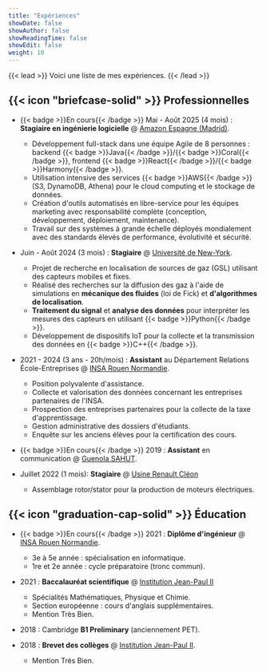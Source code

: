 ```yaml
---
title: "Expériences"
showDate: false
showAuthor: false
showReadingTime: false
showEdit: false
weight: 10
---
```


{{< lead >}}
Voici une liste de mes expériences.
{{< /lead >}}

## {{< icon "briefcase-solid" >}} Professionnelles

- {{< badge >}}En cours{{< /badge >}} Mai - Août 2025 (4 mois) : **Stagiaire en ingénierie logicielle** @ [Amazon Espagne (Madrid)](https://www.amazon.es/).

  - Développement full-stack dans une équipe Agile de 8 personnes : backend {{< badge >}}Java{{< /badge >}}/{{< badge >}}Coral{{< /badge >}}, frontend {{< badge >}}React{{< /badge >}}/{{< badge >}}Harmony{{< /badge >}}.
  - Utilisation intensive des services {{< badge >}}AWS{{< /badge >}} (S3, DynamoDB, Athena) pour le cloud computing et le stockage de données.
  - Création d'outils automatisés en libre-service pour les équipes marketing avec responsabilité complète (conception, développement, déploiement, maintenance).
  - Travail sur des systèmes à grande échelle déployés mondialement avec des standards élevés de performance, évolutivité et sécurité.

- Juin - Août 2024 (3 mois) : **Stagiaire** @ [Université de New-York](https://www.nyu.edu/).

  - Projet de recherche en localisation de sources de gaz (GSL) utilisant des capteurs mobiles et fixes.
  - Réalisé des recherches sur la diffusion des gaz à l'aide de simulations en **mécanique des fluides** (loi de Fick) et **d'algorithmes de localisation**.
  - **Traitement du signal** et **analyse des données** pour interpréter les mesures des capteurs en utilisant {{< badge >}}Python{{< /badge >}}.
  - Développement de dispositifs IoT pour la collecte et la transmission des données en {{< badge >}}C++{{< /badge >}}.

- 2021 - 2024 (3 ans - 20h/mois) : **Assistant** au Département Relations École-Entreprises @ [INSA Rouen Normandie](https://www.insa-rouen.fr).

  - Position polyvalente d'assistance.
  - Collecte et valorisation des données concernant les entreprises partenaires de l'INSA.
  - Prospection des entreprises partenaires pour la collecte de la taxe d'apprentissage.
  - Gestion administrative des dossiers d'étudiants.
  - Enquête sur les anciens élèves pour la certification des cours.

- {{< badge >}}En cours{{< /badge >}} 2019 : **Assistant** en communication @ [Guenola SAHUT](https://guenola-sahut.fr/).

- Juillet 2022 (1 mois): **Stagiaire** @ [Usine Renault Cléon](https://www.renaultgroup.com/groupe/implantations/usine-cleon/)
  - Assemblage rotor/stator pour la production de moteurs électriques.

## {{< icon "graduation-cap-solid" >}} Éducation

- {{< badge >}}En cours{{< /badge >}}
  2021 : **Diplôme d'ingénieur** @ [INSA Rouen Normandie](https://www.insa-rouen.fr).

  - 3e à 5e année : spécialisation en informatique.
  - 1re et 2e année : cycle préparatoire (tronc commun).

- 2021 : **Baccalauréat scientifique** @ [Institution Jean-Paul II](https://www.institutionjeanpaul2.fr/)

  - Spécialités Mathématiques, Physique et Chimie.
  - Section européenne : cours d'anglais supplémentaires.
  - Mention Très Bien.

- 2018 : Cambridge **B1 Preliminary** (anciennement PET).

- 2018 : **Brevet des collèges** @ [Institution Jean-Paul II](https://www.institutionjeanpaul2.fr/).
  - Mention Très Bien.
